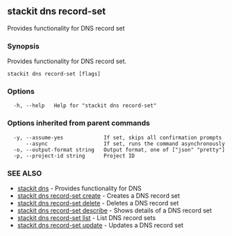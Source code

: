 ## stackit dns record-set

Provides functionality for DNS record set

### Synopsis

Provides functionality for DNS record set.

```
stackit dns record-set [flags]
```

### Options

```
  -h, --help   Help for "stackit dns record-set"
```

### Options inherited from parent commands

```
  -y, --assume-yes             If set, skips all confirmation prompts
      --async                  If set, runs the command asynchronously
  -o, --output-format string   Output format, one of ["json" "pretty"]
  -p, --project-id string      Project ID
```

### SEE ALSO

* [stackit dns](./stackit_dns.md)	 - Provides functionality for DNS
* [stackit dns record-set create](./stackit_dns_record-set_create.md)	 - Creates a DNS record set
* [stackit dns record-set delete](./stackit_dns_record-set_delete.md)	 - Deletes a DNS record set
* [stackit dns record-set describe](./stackit_dns_record-set_describe.md)	 - Shows details  of a DNS record set
* [stackit dns record-set list](./stackit_dns_record-set_list.md)	 - List DNS record sets
* [stackit dns record-set update](./stackit_dns_record-set_update.md)	 - Updates a DNS record set

